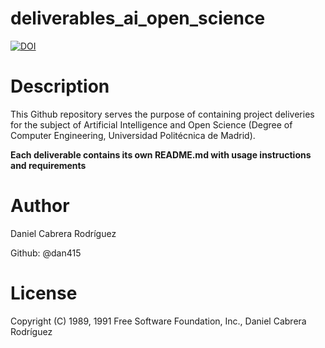 # deliverables_ai_open_science

[![DOI](https://zenodo.org/badge/601755994.svg)](https://zenodo.org/badge/latestdoi/601755994)

<h1>Description</h1>
This Github repository serves the purpose of containing project deliveries for the subject of Artificial Intelligence and Open Science (Degree of Computer Engineering, Universidad Politécnica de Madrid).

**Each deliverable contains its own README.md with usage instructions and requirements**

<h1>Author</h1>

Daniel Cabrera Rodríguez

Github: @dan415

<h1>License</h1>
Copyright (C) 1989, 1991 Free Software Foundation, Inc., Daniel Cabrera Rodríguez






